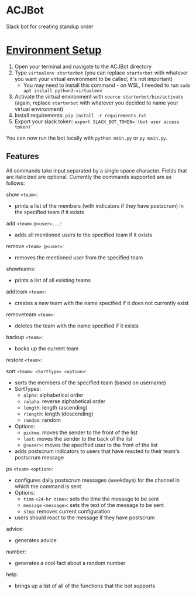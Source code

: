 # ACJBot
Slack bot for creating standup order

# [Environment Setup](https://www.fullstackpython.com/blog/build-first-slack-bot-python.html)
1. Open your terminal and navigate to the ACJBot directory
2. Type `virtualenv starterbot` (you can replace `starterbot` with whatever you want your virtual environment to be called; it's not important)
   * You may need to install this command - on WSL, I needed to run `sudo apt install python3-virtualenv`
3. Activate the virtual environment with `source starterbot/bin/activate` (again, replace `starterbot` with whatever you decided to name your virtual environment)
4. Install requirements: `pip install -r requirements.txt`
5. Export your slack token: `export SLACK_BOT_TOKEN='(bot user access token)'`

You can now run the bot locally with `python main.py` or `py main.py`.

## Features
All commands take input separated by a single space character. Fields that are italicized are optional.
Currently the commands supported are as follows:

show `<team>`:
- prints a list of the members (with indicators if they have postscrum) in the specified team if it exists

add `<team>` `@<user>...`:
- adds all mentioned users to the specified team if it exists

remove `<team> @<user>`:
- removes the mentioned user from the specified team

showteams:
- prints a list of all existing teams

addteam `<team>`:
- creates a new team with the name specified if it does not currently exist

removeteam `<team>`:
- deletes the team with the name specified if it exists

backup `<team>`:
- backs up the current team

restore `<team>`:

sort `<team> <SortType> <option>`:
- sorts the members of the specified team (based on username)
- SortTypes:
   - `alpha`: alphabetical order
   - `ralpha`: reverse alphabetical order
   - `length`: length (ascending)
   - `rlength`: length (descending)
   - `random`: random
- Options:
   - `pickme`: moves the sender to the front of the list
   - `last`: moves the sender to the back of the list
   - `@<user>`: moves the specified user to the front of the list
- adds postscrum indicators to users that have reacted to their team's postscrum message

ps `<team>` `<option>`:
- configures daily postscrum messages (weekdays) for the channel in which the command is sent
- Options:
   - `time` `<24-hr time>`: sets the time the message to be sent
   - `message` `<message>`: sets the text of the message to be sent
   - `stop`: removes current configuration
- users should react to the message if they have postscrum

advice:
- generates advice

number:
- generates a cool fact about a random number

help:
- brings up a list of all of the functions that the bot supports
